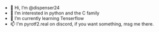 - 👋 Hi, I’m @dispenser24
- 👀 I’m interested in python and the C family
- 🌱 I’m currently learning Tenserflow
- 📫 I'm pyrotf2.real on discord, if you want something, msg me there.

<!---
dispenser24/dispenser24 is a ✨ special ✨ repository because its `README.md` (this file) appears on your GitHub profile.
You can click the Preview link to take a look at your changes.
--->

